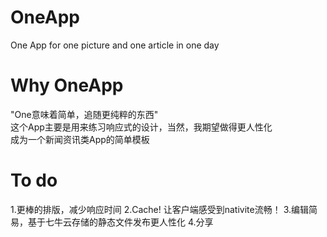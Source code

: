 OneApp
======
One App for one picture and one article in one day

Why OneApp
======
"One意味着简单，追随更纯粹的东西"  
这个App主要是用来练习响应式的设计，当然，我期望做得更人性化  
成为一个新闻资讯类App的简单模板

To do
====
1.更棒的排版，减少响应时间
2.Cache! 让客户端感受到nativite流畅！
3.编辑简易，基于七牛云存储的静态文件发布更人性化
4.分享
